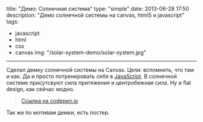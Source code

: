 title: "Демо: Солнечная система"
type: "simple"
date: 2013-06-28 17:50
description: "Демо солнечной системы на canvas, html5 и javascript"
tags:
- javascript
- html
- css
- canvas
img: "/solar-system-demo/solar-system.jpg"
---

Сделал демку солнечной системы на Canvas. Цели: вспомнить, что там и как. Да и просто потренировать себя в [JavaScript](/tags/javascript). В солнечной системе присутсвуют сила притяжения и центробежная сила. Ну и flat design, как сейчас модно.

> [Ссылка на codepen.io](http://codepen.io/d4rkr00t/full/hItgE)

Так же по мотивам демки, есть постер.
